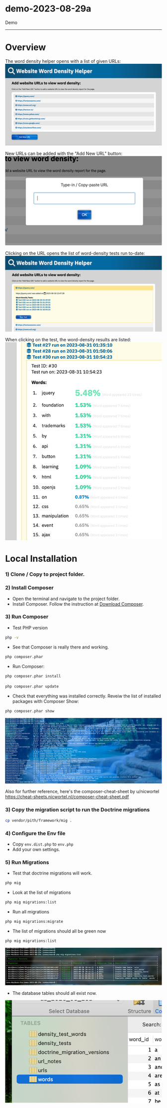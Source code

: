 # demo-2023-08-29a
Demo

---
# Overview

The word density helper opens with a list of given URLs:
![Screenshot 1](https://github.com/ian-maurmann/demo-2023-08-29a/blob/master/data/doc-images/screenshot-1.png?raw=true)

New URLs can be added with the "Add New URL" button:
![Screenshot 2](https://github.com/ian-maurmann/demo-2023-08-29a/blob/master/data/doc-images/screenshot-2.png?raw=true)

Clicking on the URL opens the list of word-density tests run to-date:
![Screenshot 3](https://github.com/ian-maurmann/demo-2023-08-29a/blob/master/data/doc-images/screenshot-3.png?raw=true)

When clicking on the test, the word-density results are listed:
![Screenshot 4](https://github.com/ian-maurmann/demo-2023-08-29a/blob/master/data/doc-images/screenshot-4.png?raw=true)

# Local Installation

### 1) Clone / Copy to project folder.


### 2) Install Composer
- Open the terminal and navigate to the project folder.
- Install Composer. Follow the instruction at [Download Composer](https://getcomposer.org/download/).

### 3) Run Composer

- Test PHP version
```bash
php -v
```

- See that Composer is really there and working.

```bash
php composer.phar
```

- Run Composer:

```bash
php composer.phar install

php composer.phar update
```

- Check that everything was installed correctly. Reveiw the list of installed packages with Composer Show:
```bash
php composer.phar show
```
![composer.phar show](https://github.com/ian-maurmann/demo-2023-08-29a/blob/master/data/doc-images/composer-show.png?raw=true)


Also for further reference, here's the composer-cheat-sheet by u/nicwortel
https://cheat-sheets.nicwortel.nl/composer-cheat-sheet.pdf

### 3) Copy the migration script to run the Doctrine migrations

```bash
cp vendor/pith/framework/mig .
```

### 4) Configure the Env file

- Copy `env.dist.php` to `env.php`
- Add your own settings.

### 5) Run Migrations

- Test that doctrine migrations will work.

```bash
php mig
```
- Look at the list of migrations

```bash
php mig migrations:list
```

- Run all migrations

```bash
php mig migrations:migrate
```

- The list of migrations should all be green now

```bash
php mig migrations:list
```

![mig migrations:list](https://github.com/ian-maurmann/demo-2023-08-29a/blob/master/data/doc-images/mig-migrations-list.png?raw=true)

- The database tables should all exist now.

![Sequel Pro table list](https://github.com/ian-maurmann/demo-2023-08-29a/blob/master/data/doc-images/sequel-pro-table-list.png?raw=true)


